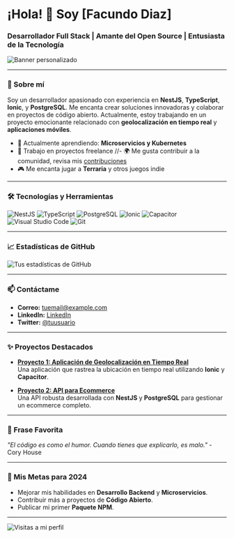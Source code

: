 
# ¡Hola! 👋 Soy [Facundo Diaz]

### Desarrollador Full Stack | Amante del Open Source | Entusiasta de la Tecnología

![Banner personalizado](https://tuimagen.com/banner.png)

---

### 🚀 Sobre mí
Soy un desarrollador apasionado con experiencia en **NestJS**, **TypeScript**, **Ionic**, y **PostgreSQL**. Me encanta crear soluciones innovadoras y colaborar en proyectos de código abierto. Actualmente, estoy trabajando en un proyecto emocionante relacionado con **geolocalización en tiempo real** y **aplicaciones móviles**.

- 🌱 Actualmente aprendiendo: **Microservicios y Kubernetes**
- 💼 Trabajo en proyectos freelance
//- 🌍 Me gusta contribuir a la comunidad, revisa mis [contribuciones](https://github.com/tu-usuario)
- 🎮 Me encanta jugar a **Terraria** y otros juegos indie

---

### 🛠️ Tecnologías y Herramientas

![NestJS](https://img.shields.io/badge/-NestJS-E0234E?logo=nestjs&logoColor=white&style=flat)
![TypeScript](https://img.shields.io/badge/-TypeScript-007ACC?logo=typescript&logoColor=white&style=flat)
![PostgreSQL](https://img.shields.io/badge/-PostgreSQL-336791?logo=postgresql&logoColor=white&style=flat)
![Ionic](https://img.shields.io/badge/-Ionic-3880FF?logo=ionic&logoColor=white&style=flat)
![Capacitor](https://img.shields.io/badge/-Capacitor-119EFF?logo=capacitor&logoColor=white&style=flat)
![Visual Studio Code](https://img.shields.io/badge/-VS%20Code-007ACC?logo=visual-studio-code&logoColor=white&style=flat)
![Git](https://img.shields.io/badge/-Git-F05032?logo=git&logoColor=white&style=flat)

---

### 📈 Estadísticas de GitHub

![Tus estadísticas de GitHub](https://github-readme-stats.vercel.app/api?username=facuzero&show_icons=true&theme=radical)

---

### 📫 Contáctame

- **Correo:** tuemail@example.com
- **LinkedIn:** [LinkedIn](https://linkedin.com/in/tu-usuario)
- **Twitter:** [@tuusuario](https://twitter.com/tuusuario)

---

### ✨ Proyectos Destacados

- **[Proyecto 1: Aplicación de Geolocalización en Tiempo Real](https://github.com/tu-usuario/proyecto1)**  
  Una aplicación que rastrea la ubicación en tiempo real utilizando **Ionic** y **Capacitor**.

- **[Proyecto 2: API para Ecommerce](https://github.com/tu-usuario/proyecto2)**  
  Una API robusta desarrollada con **NestJS** y **PostgreSQL** para gestionar un ecommerce completo.

---

### 💬 Frase Favorita
_"El código es como el humor. Cuando tienes que explicarlo, es malo."_ - Cory House

---

### 🎯 Mis Metas para 2024
- Mejorar mis habilidades en **Desarrollo Backend** y **Microservicios**.
- Contribuir más a proyectos de **Código Abierto**.
- Publicar mi primer **Paquete NPM**.

---

![Visitas a mi perfil](https://komarev.com/ghpvc/?username=tu-usuario&color=blue&style=flat)

